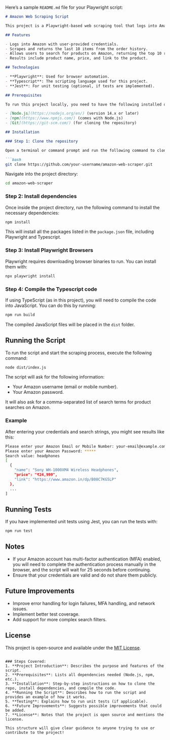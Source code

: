 Here’s a sample `README.md` file for your Playwright script:

```markdown
# Amazon Web Scraping Script

This project is a Playwright-based web scraping tool that logs into Amazon, retrieves order history, and performs product searches based on user inputs. It demonstrates web automation and scraping techniques using Playwright and Typescript.

## Features

- Logs into Amazon with user-provided credentials.
- Scrapes and returns the last 10 items from the order history.
- Allows users to search for products on Amazon, returning the top 10 results for each search term.
- Results include product name, price, and link to the product.

## Technologies

- **Playwright**: Used for browser automation.
- **Typescript**: The scripting language used for this project.
- **Jest**: For unit testing (optional, if tests are implemented).

## Prerequisites

To run this project locally, you need to have the following installed on your machine:

- [Node.js](https://nodejs.org/en/) (version 14.x or later)
- [npm](https://www.npmjs.com/) (comes with Node.js)
- [Git](https://git-scm.com/) (for cloning the repository)

## Installation

### Step 1: Clone the repository

Open a terminal or command prompt and run the following command to clone the repository to your local machine:

```bash
git clone https://github.com/your-username/amazon-web-scraper.git
```

Navigate into the project directory:

```bash
cd amazon-web-scraper
```

### Step 2: Install dependencies

Once inside the project directory, run the following command to install the necessary dependencies:

```bash
npm install
```

This will install all the packages listed in the `package.json` file, including Playwright and Typescript.

### Step 3: Install Playwright Browsers

Playwright requires downloading browser binaries to run. You can install them with:

```bash
npx playwright install
```

### Step 4: Compile the Typescript code

If using TypeScript (as in this project), you will need to compile the code into JavaScript. You can do this by running:

```bash
npm run build
```

The compiled JavaScript files will be placed in the `dist` folder.

## Running the Script

To run the script and start the scraping process, execute the following command:

```bash
node dist/index.js
```

The script will ask for the following information:
- Your Amazon username (email or mobile number).
- Your Amazon password.

It will also ask for a comma-separated list of search terms for product searches on Amazon.

### Example

After entering your credentials and search strings, you might see results like this:

```bash
Please enter your Amazon Email or Mobile Number: your-email@example.com
Please enter your Amazon Password: *****
Search value: headphones
[
  {
    "name": "Sony WH-1000XM4 Wireless Headphones",
    "price": "₹24,999",
    "link": "https://www.amazon.in/dp/B08C7KG5LP"
  },
  ...
]
```

## Running Tests

If you have implemented unit tests using Jest, you can run the tests with:

```bash
npm run test
```

## Notes

- If your Amazon account has multi-factor authentication (MFA) enabled, you will need to complete the authentication process manually in the browser, and the script will wait for 25 seconds before continuing.
- Ensure that your credentials are valid and do not share them publicly.

## Future Improvements

- Improve error handling for login failures, MFA handling, and network issues.
- Implement better test coverage.
- Add support for more complex search filters.

## License

This project is open-source and available under the [MIT License](LICENSE).

```

### Steps Covered:
1. **Project Introduction**: Describes the purpose and features of the script.
2. **Prerequisites**: Lists all dependencies needed (Node.js, npm, etc.).
3. **Installation**: Step-by-step instructions on how to clone the repo, install dependencies, and compile the code.
4. **Running the Script**: Describes how to run the script and provides an example of how it works.
5. **Testing**: Explains how to run unit tests (if applicable).
6. **Future Improvements**: Suggests possible improvements that could be added.
7. **License**: Notes that the project is open source and mentions the license. 

This structure will give clear guidance to anyone trying to use or contribute to the project!
